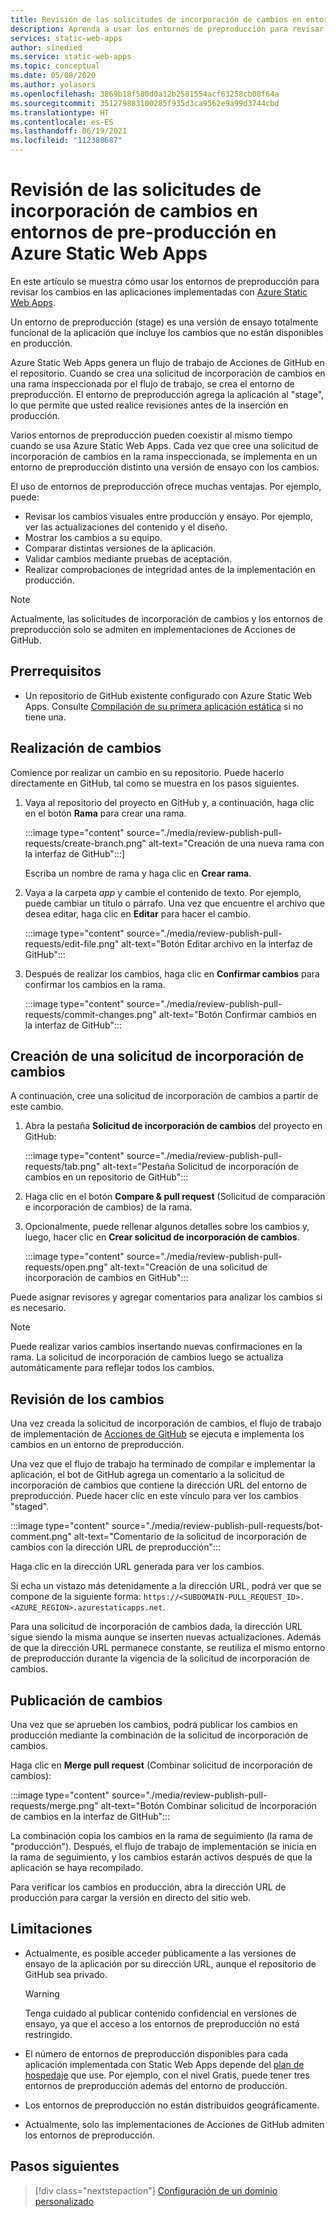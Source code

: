 ```yaml
---
title: Revisión de las solicitudes de incorporación de cambios en entornos de pre-producción en Azure Static Web Apps
description: Aprenda a usar los entornos de preproducción para revisar los cambios en las solicitudes de incorporación de cambios en Azure Static Web Apps.
services: static-web-apps
author: sinedied
ms.service: static-web-apps
ms.topic: conceptual
ms.date: 05/08/2020
ms.author: yolasors
ms.openlocfilehash: 3869b18f580d0a12b2581554acf63258cb08f64a
ms.sourcegitcommit: 351279883100285f935d3ca9562e9a99d3744cbd
ms.translationtype: HT
ms.contentlocale: es-ES
ms.lasthandoff: 06/19/2021
ms.locfileid: "112380687"
---
```

# <a name="review-pull-requests-in-pre-production-environments-in-azure-static-web-apps"></a>Revisión de las solicitudes de incorporación de cambios en entornos de pre-producción en Azure Static Web Apps

En este artículo se muestra cómo usar los entornos de preproducción para revisar los cambios en las aplicaciones implementadas con [Azure Static Web Apps](overview.md).

Un entorno de preproducción (stage) es una versión de ensayo totalmente funcional de la aplicación que incluye los cambios que no están disponibles en producción.

Azure Static Web Apps genera un flujo de trabajo de Acciones de GitHub en el repositorio. Cuando se crea una solicitud de incorporación de cambios en una rama inspeccionada por el flujo de trabajo, se crea el entorno de preproducción. El entorno de preproducción agrega la aplicación al "stage", lo que permite que usted realice revisiones antes de la inserción en producción.

Varios entornos de preproducción pueden coexistir al mismo tiempo cuando se usa Azure Static Web Apps. Cada vez que cree una solicitud de incorporación de cambios en la rama inspeccionada, se implementa en un entorno de preproducción distinto una versión de ensayo con los cambios.

El uso de entornos de preproducción ofrece muchas ventajas. Por ejemplo, puede:

- Revisar los cambios visuales entre producción y ensayo. Por ejemplo, ver las actualizaciones del contenido y el diseño.
- Mostrar los cambios a su equipo.
- Comparar distintas versiones de la aplicación.
- Validar cambios mediante pruebas de aceptación.
- Realizar comprobaciones de integridad antes de la implementación en producción.

> [!NOTE]
> Actualmente, las solicitudes de incorporación de cambios y los entornos de preproducción solo se admiten en implementaciones de Acciones de GitHub.

## <a name="prerequisites"></a>Prerrequisitos

- Un repositorio de GitHub existente configurado con Azure Static Web Apps. Consulte [Compilación de su primera aplicación estática](getting-started.md) si no tiene una.

## <a name="make-a-change"></a>Realización de cambios

Comience por realizar un cambio en su repositorio. Puede hacerlo directamente en GitHub, tal como se muestra en los pasos siguientes.

1. Vaya al repositorio del proyecto en GitHub y, a continuación, haga clic en el botón **Rama** para crear una rama.

    :::image type="content" source="./media/review-publish-pull-requests/create-branch.png" alt-text="Creación de una nueva rama con la interfaz de GitHub":::]

    Escriba un nombre de rama y haga clic en **Crear rama**.

1. Vaya a la carpeta _app_ y cambie el contenido de texto. Por ejemplo, puede cambiar un título o párrafo. Una vez que encuentre el archivo que desea editar, haga clic en **Editar** para hacer el cambio.

    :::image type="content" source="./media/review-publish-pull-requests/edit-file.png" alt-text="Botón Editar archivo en la interfaz de GitHub":::

1. Después de realizar los cambios, haga clic en **Confirmar cambios** para confirmar los cambios en la rama.

    :::image type="content" source="./media/review-publish-pull-requests/commit-changes.png" alt-text="Botón Confirmar cambios en la interfaz de GitHub":::

## <a name="create-a-pull-request"></a>Creación de una solicitud de incorporación de cambios

A continuación, cree una solicitud de incorporación de cambios a partir de este cambio.

1. Abra la pestaña **Solicitud de incorporación de cambios** del proyecto en GitHub:

    :::image type="content" source="./media/review-publish-pull-requests/tab.png" alt-text="Pestaña Solicitud de incorporación de cambios en un repositorio de GitHub":::

1. Haga clic en el botón **Compare & pull request** (Solicitud de comparación e incorporación de cambios) de la rama.

1. Opcionalmente, puede rellenar algunos detalles sobre los cambios y, luego, hacer clic en **Crear solicitud de incorporación de cambios**.

    :::image type="content" source="./media/review-publish-pull-requests/open.png" alt-text="Creación de una solicitud de incorporación de cambios en GitHub":::

Puede asignar revisores y agregar comentarios para analizar los cambios si es necesario.

> [!NOTE]
> Puede realizar varios cambios insertando nuevas confirmaciones en la rama. La solicitud de incorporación de cambios luego se actualiza automáticamente para reflejar todos los cambios.

## <a name="review-changes"></a>Revisión de los cambios

Una vez creada la solicitud de incorporación de cambios, el flujo de trabajo de implementación de [Acciones de GitHub](https://github.com/features/actions) se ejecuta e implementa los cambios en un entorno de preproducción.

Una vez que el flujo de trabajo ha terminado de compilar e implementar la aplicación, el bot de GitHub agrega un comentario a la solicitud de incorporación de cambios que contiene la dirección URL del entorno de preproducción. Puede hacer clic en este vínculo para ver los cambios "staged".

:::image type="content" source="./media/review-publish-pull-requests/bot-comment.png" alt-text="Comentario de la solicitud de incorporación de cambios con la dirección URL de preproducción":::

Haga clic en la dirección URL generada para ver los cambios.

Si echa un vistazo más detenidamente a la dirección URL, podrá ver que se compone de la siguiente forma: `https://<SUBDOMAIN-PULL_REQUEST_ID>.<AZURE_REGION>.azurestaticapps.net`.

Para una solicitud de incorporación de cambios dada, la dirección URL sigue siendo la misma aunque se inserten nuevas actualizaciones. Además de que la dirección URL permanece constante, se reutiliza el mismo entorno de preproducción durante la vigencia de la solicitud de incorporación de cambios.

## <a name="publish-changes"></a>Publicación de cambios

Una vez que se aprueben los cambios, podrá publicar los cambios en producción mediante la combinación de la solicitud de incorporación de cambios.

Haga clic en **Merge pull request** (Combinar solicitud de incorporación de cambios):

:::image type="content" source="./media/review-publish-pull-requests/merge.png" alt-text="Botón Combinar solicitud de incorporación de cambios en la interfaz de GitHub":::

La combinación copia los cambios en la rama de seguimiento (la rama de "producción"). Después, el flujo de trabajo de implementación se inicia en la rama de seguimiento, y los cambios estarán activos después de que la aplicación se haya recompilado.

Para verificar los cambios en producción, abra la dirección URL de producción para cargar la versión en directo del sitio web.

## <a name="limitations"></a>Limitaciones

- Actualmente, es posible acceder públicamente a las versiones de ensayo de la aplicación por su dirección URL, aunque el repositorio de GitHub sea privado.

    > [!WARNING]
    > Tenga cuidado al publicar contenido confidencial en versiones de ensayo, ya que el acceso a los entornos de preproducción no está restringido.

- El número de entornos de preproducción disponibles para cada aplicación implementada con Static Web Apps depende del [plan de hospedaje](plans.md) que use. Por ejemplo, con el nivel Gratis, puede tener tres entornos de preproducción además del entorno de producción.

- Los entornos de preproducción no están distribuidos geográficamente.

- Actualmente, solo las implementaciones de Acciones de GitHub admiten los entornos de preproducción.

## <a name="next-steps"></a>Pasos siguientes

> [!div class="nextstepaction"]
> [Configuración de un dominio personalizado](custom-domain.md)
